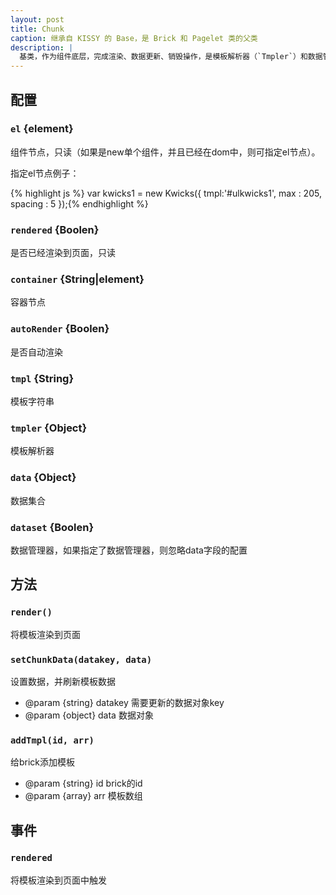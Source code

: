 ```yaml
---
layout: post
title: Chunk
caption: 继承自 KISSY 的 Base，是 Brick 和 Pagelet 类的父类
description: |
  基类，作为组件底层，完成渲染、数据更新、销毁操作，是模板解析器（`Tmpler`）和数据管理器（`Dataset`）的调度者。
---
```


## 配置

### `el` {element}

组件节点，只读（如果是new单个组件，并且已经在dom中，则可指定el节点）。

指定el节点例子：

{% highlight js %}
var kwicks1 = new Kwicks({
    tmpl:'#ulkwicks1',
    max : 205,
    spacing : 5
});{% endhighlight %}

### `rendered` {Boolen}

是否已经渲染到页面，只读

### `container` {String|element}

容器节点

### `autoRender` {Boolen}

是否自动渲染

### `tmpl` {String}

模板字符串

### `tmpler` {Object}

模板解析器

### `data` {Object}

数据集合

### `dataset` {Boolen}

数据管理器，如果指定了数据管理器，则忽略data字段的配置


## 方法

### `render()`

将模板渲染到页面

### `setChunkData(datakey, data)`

设置数据，并刷新模板数据

* @param {string} datakey 需要更新的数据对象key
* @param {object} data    数据对象

### `addTmpl(id, arr)`

给brick添加模板

* @param {string} id  brick的id
* @param {array} arr 模板数组


## 事件

### `rendered`

将模板渲染到页面中触发
